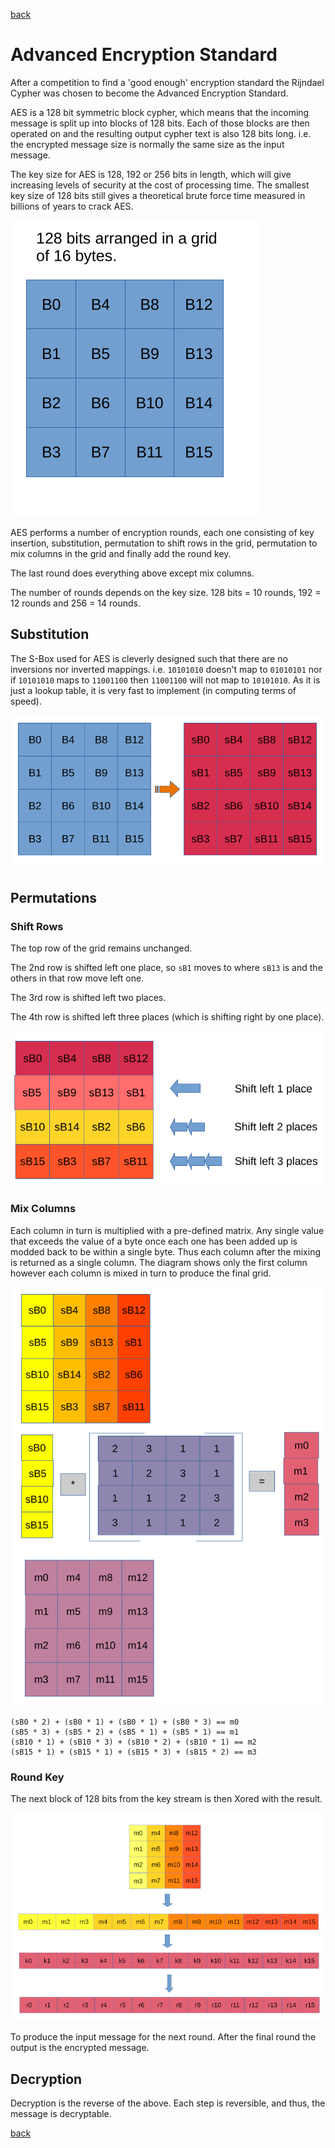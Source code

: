 [back](index.md)

# Advanced Encryption Standard

After a competition to find a 'good enough' encryption standard the Rijndael
Cypher was chosen to become the Advanced Encryption Standard.

AES is a 128 bit symmetric block cypher, which means that the incoming message
is split up into blocks of 128 bits.  Each of those blocks are then operated on
and the resulting output cypher text is also 128 bits long. i.e. the encrypted
message size is normally the same size as the input message.

The key size for AES is 128, 192 or 256 bits in length, which will give
increasing levels of security at the cost of processing time. The smallest key
size of 128 bits still gives a theoretical brute force time measured in billions
of years to crack AES.


![AES Grid](../images/aesgrid.png)

AES performs a number of encryption rounds, each one consisting of key
insertion, substitution, permutation to shift rows in the grid, permutation to
mix columns in the grid and finally add the round key.

The last round does everything above except mix columns.

The number of rounds depends on the key size. 128 bits = 10 rounds, 192 = 12
rounds and 256 = 14 rounds.


## Substitution

The S-Box used for AES is cleverly designed such that there are no inversions
nor inverted mappings.  i.e. `10101010` doesn't map to `01010101` nor if
`10101010` maps to `11001100` then `11001100` will not map to `10101010`.  As it
is just a lookup table, it is very fast to implement (in computing terms of
speed).

![Substitution](../images/substitution.png)

## Permutations

### Shift Rows

The top row of the grid remains unchanged.

The 2nd row is shifted left one place, so `sB1` moves to where `sB13` is and the
others in that row move left one.

The 3rd row is shifted left two places.

The 4th row is shifted left three places (which is shifting right by one place).

![Shift Rows](../images/shiftrows.png)

### Mix Columns

Each column in turn is multiplied with a pre-defined matrix. Any single value
that exceeds the value of a byte once each one has been added up is modded back
to be within a single byte.  Thus each column after the mixing is returned as a
single column.  The diagram shows only the first column however each column is
mixed in turn to produce the final grid.

![Mix Columns](../images/mixcol.png)

```
(sB0 * 2) + (sB0 * 1) + (sB0 * 1) + (sB0 * 3) == m0
(sB5 * 3) + (sB5 * 2) + (sB5 * 1) + (sB5 * 1) == m1
(sB10 * 1) + (sB10 * 3) + (sB10 * 2) + (sB10 * 1) == m2
(sB15 * 1) + (sB15 * 1) + (sB15 * 3) + (sB15 * 2) == m3
```

### Round Key

The next block of 128 bits from the key stream is then Xored with the result.

![Round Key](../images/roundkey.png)

To produce the input message for the next round.  After the final round the
output is the encrypted message.

## Decryption

Decryption is the reverse of the above.  Each step is reversible, and thus, the
message is decryptable.


[back](index.md)
